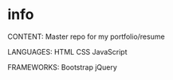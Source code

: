 # info
CONTENT:
  Master repo for my portfolio/resume

LANGUAGES:
  HTML
  CSS
  JavaScript

FRAMEWORKS:
  Bootstrap
  jQuery
